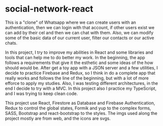 # social-network-react 

This is a "clone" of Whatsapp where we can create users with an authentication, then we can login with that account, if other users exist we can add by their cel and then we can chat with them. Also, we can modify some of the basic data of our current user, filter our contacts or our active chats.

In this project, I try to improve my abilities in React and some libraries and tools that can help me to do better my work. In the beginning, the app follows a requirements that give it the esthetic and some ideas of the how should would be. After get a toy app with a JSON server and a few utilities, I decide to practice Firebase and Redux, so I think in do a complete app that really works and follows the line of the beginning, but with a lot of more efforce to apply my studies. Also, I was testing different architectures, in the end I decide to try with a MVC. In this project also I practice my TypeScript, and I was trying to keep clean code. 

This project use React, Firestore as Database and Firebase Authentication, Redux to control the global states, Formik and yup to the complex forms, SASS, Bootstrap and react-bootstrap to the styles. The imgs used along the project mostly are from web, and the icons are svgs. 


